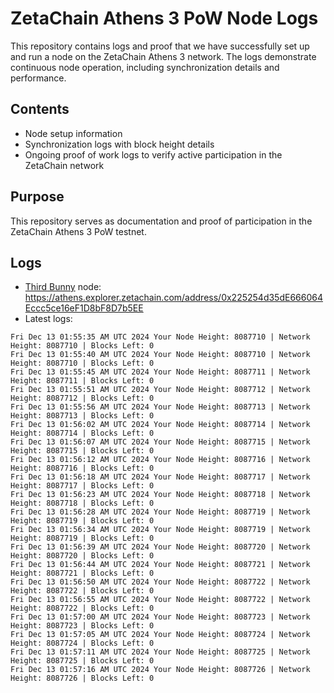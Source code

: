 # ZetaChain Athens 3 PoW Node Logs
This repository contains logs and proof that we have successfully set up and run a node on the ZetaChain Athens 3 network. The logs demonstrate continuous node operation, including synchronization details and performance.

## Contents
- Node setup information
- Synchronization logs with block height details
- Ongoing proof of work logs to verify active participation in the ZetaChain network

## Purpose
This repository serves as documentation and proof of participation in the ZetaChain Athens 3 PoW testnet.

## Logs

- [Third Bunny](https://thirdbunny.xyz/) node: https://athens.explorer.zetachain.com/address/0x225254d35dE666064Eccc5ce16eF1D8bF8D7b5EE
- Latest logs:
```
Fri Dec 13 01:55:35 AM UTC 2024 Your Node Height: 8087710 | Network Height: 8087710 | Blocks Left: 0
Fri Dec 13 01:55:40 AM UTC 2024 Your Node Height: 8087710 | Network Height: 8087710 | Blocks Left: 0
Fri Dec 13 01:55:45 AM UTC 2024 Your Node Height: 8087711 | Network Height: 8087711 | Blocks Left: 0
Fri Dec 13 01:55:51 AM UTC 2024 Your Node Height: 8087712 | Network Height: 8087712 | Blocks Left: 0
Fri Dec 13 01:55:56 AM UTC 2024 Your Node Height: 8087713 | Network Height: 8087713 | Blocks Left: 0
Fri Dec 13 01:56:02 AM UTC 2024 Your Node Height: 8087714 | Network Height: 8087714 | Blocks Left: 0
Fri Dec 13 01:56:07 AM UTC 2024 Your Node Height: 8087715 | Network Height: 8087715 | Blocks Left: 0
Fri Dec 13 01:56:12 AM UTC 2024 Your Node Height: 8087716 | Network Height: 8087716 | Blocks Left: 0
Fri Dec 13 01:56:18 AM UTC 2024 Your Node Height: 8087717 | Network Height: 8087717 | Blocks Left: 0
Fri Dec 13 01:56:23 AM UTC 2024 Your Node Height: 8087718 | Network Height: 8087718 | Blocks Left: 0
Fri Dec 13 01:56:28 AM UTC 2024 Your Node Height: 8087719 | Network Height: 8087719 | Blocks Left: 0
Fri Dec 13 01:56:34 AM UTC 2024 Your Node Height: 8087719 | Network Height: 8087719 | Blocks Left: 0
Fri Dec 13 01:56:39 AM UTC 2024 Your Node Height: 8087720 | Network Height: 8087720 | Blocks Left: 0
Fri Dec 13 01:56:44 AM UTC 2024 Your Node Height: 8087721 | Network Height: 8087721 | Blocks Left: 0
Fri Dec 13 01:56:50 AM UTC 2024 Your Node Height: 8087722 | Network Height: 8087722 | Blocks Left: 0
Fri Dec 13 01:56:55 AM UTC 2024 Your Node Height: 8087722 | Network Height: 8087722 | Blocks Left: 0
Fri Dec 13 01:57:00 AM UTC 2024 Your Node Height: 8087723 | Network Height: 8087723 | Blocks Left: 0
Fri Dec 13 01:57:05 AM UTC 2024 Your Node Height: 8087724 | Network Height: 8087724 | Blocks Left: 0
Fri Dec 13 01:57:11 AM UTC 2024 Your Node Height: 8087725 | Network Height: 8087725 | Blocks Left: 0
Fri Dec 13 01:57:16 AM UTC 2024 Your Node Height: 8087726 | Network Height: 8087726 | Blocks Left: 0
```
